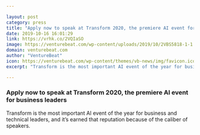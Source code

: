 ```yaml
---

layout: post
category: press
title: "Apply now to speak at Transform 2020, the premiere AI event for business leaders"
date: 2019-10-16 16:01:29
link: https://vrhk.co/2VQIaSO
image: https://venturebeat.com/wp-content/uploads/2019/10/2VBS5818-1-1.jpg?w=1200&strip=all
domain: venturebeat.com
author: "VentureBeat"
icon: https://venturebeat.com/wp-content/themes/vb-news/img/favicon.ico
excerpt: "Transform is the most important AI event of the year for business and technical leaders, and it’s earned that reputation because of the caliber of speakers."

---
```


### Apply now to speak at Transform 2020, the premiere AI event for business leaders

Transform is the most important AI event of the year for business and technical leaders, and it’s earned that reputation because of the caliber of speakers.